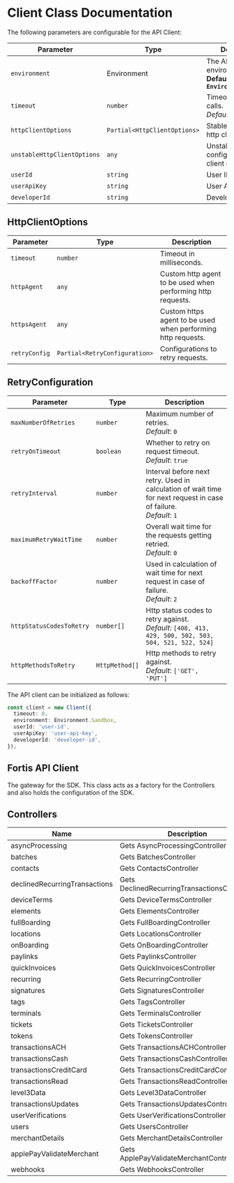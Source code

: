 
# Client Class Documentation

The following parameters are configurable for the API Client:

| Parameter | Type | Description |
|  --- | --- | --- |
| `environment` | Environment | The API environment. <br> **Default: `Environment.Sandbox`** |
| `timeout` | `number` | Timeout for API calls.<br>*Default*: `0` |
| `httpClientOptions` | `Partial<HttpClientOptions>` | Stable configurable http client options. |
| `unstableHttpClientOptions` | `any` | Unstable configurable http client options. |
| `userId` | `string` | User ID |
| `userApiKey` | `string` | User API Key |
| `developerId` | `string` | Developer ID |

## HttpClientOptions

| Parameter | Type | Description |
|  --- | --- | --- |
| `timeout` | `number` | Timeout in milliseconds. |
| `httpAgent` | `any` | Custom http agent to be used when performing http requests. |
| `httpsAgent` | `any` | Custom https agent to be used when performing http requests. |
| `retryConfig` | `Partial<RetryConfiguration>` | Configurations to retry requests. |

## RetryConfiguration

| Parameter | Type | Description |
|  --- | --- | --- |
| `maxNumberOfRetries` | `number` | Maximum number of retries. <br> *Default*: `0` |
| `retryOnTimeout` | `boolean` | Whether to retry on request timeout. <br> *Default*: `true` |
| `retryInterval` | `number` | Interval before next retry. Used in calculation of wait time for next request in case of failure. <br> *Default*: `1` |
| `maximumRetryWaitTime` | `number` | Overall wait time for the requests getting retried. <br> *Default*: `0` |
| `backoffFactor` | `number` | Used in calculation of wait time for next request in case of failure. <br> *Default*: `2` |
| `httpStatusCodesToRetry` | `number[]` | Http status codes to retry against. <br> *Default*: `[408, 413, 429, 500, 502, 503, 504, 521, 522, 524]` |
| `httpMethodsToRetry` | `HttpMethod[]` | Http methods to retry against. <br> *Default*: `['GET', 'PUT']` |

The API client can be initialized as follows:

```ts
const client = new Client({
  timeout: 0,
  environment: Environment.Sandbox,
  userId: 'user-id',
  userApiKey: 'user-api-key',
  developerId: 'developer-id',
});
```

## Fortis API Client

The gateway for the SDK. This class acts as a factory for the Controllers and also holds the configuration of the SDK.

## Controllers

| Name | Description |
|  --- | --- |
| asyncProcessing | Gets AsyncProcessingController |
| batches | Gets BatchesController |
| contacts | Gets ContactsController |
| declinedRecurringTransactions | Gets DeclinedRecurringTransactionsController |
| deviceTerms | Gets DeviceTermsController |
| elements | Gets ElementsController |
| fullBoarding | Gets FullBoardingController |
| locations | Gets LocationsController |
| onBoarding | Gets OnBoardingController |
| paylinks | Gets PaylinksController |
| quickInvoices | Gets QuickInvoicesController |
| recurring | Gets RecurringController |
| signatures | Gets SignaturesController |
| tags | Gets TagsController |
| terminals | Gets TerminalsController |
| tickets | Gets TicketsController |
| tokens | Gets TokensController |
| transactionsACH | Gets TransactionsACHController |
| transactionsCash | Gets TransactionsCashController |
| transactionsCreditCard | Gets TransactionsCreditCardController |
| transactionsRead | Gets TransactionsReadController |
| level3Data | Gets Level3DataController |
| transactionsUpdates | Gets TransactionsUpdatesController |
| userVerifications | Gets UserVerificationsController |
| users | Gets UsersController |
| merchantDetails | Gets MerchantDetailsController |
| applePayValidateMerchant | Gets ApplePayValidateMerchantController |
| webhooks | Gets WebhooksController |

